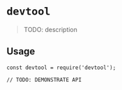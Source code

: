 # `devtool`

> TODO: description

## Usage

```
const devtool = require('devtool');

// TODO: DEMONSTRATE API
```
